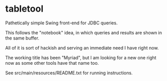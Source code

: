 # tabletool

Pathetically simple Swing front-end for JDBC queries.

This follows the "notebook" idea, in which queries and results
are shown in the same buffer.

All of it is sort of hackish and serving an immediate need I have
right now.

The working title has been "Myriad", but I am looking for a new
one right now as some other tools have that name too.

See src/main/resources/README.txt for running instructions.
